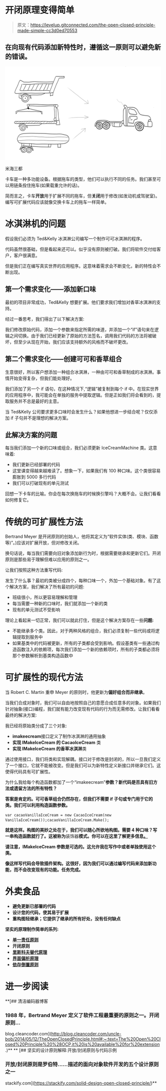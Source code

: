 # 开闭原理变得简单

> 原文：<https://levelup.gitconnected.com/the-open-closed-principle-made-simple-cc3d0ed70553>

## 在向现有代码添加新特性时，遵循这一原则可以避免新的错误。

![](img/16052570419af112c2a33f21640bf20f.png)

米海三都

卡车是一种多功能设备。根据拖车的类型，他们可以执行不同的任务。我们甚至可以用链条拴住拖车(如果载重允许的话)。

简而言之，卡车**开放**用于扩展不同的拖车，但**关闭**用于修改(如发动机或驾驶室)。编写可扩展代码应该就像交换卡车上的拖车一样简单。

# 冰淇淋机的问题

假设我们必须为 Ted&Kelly 冰淇淋公司编写一个制作可可冰淇淋的程序。

代码虽然很基础，但是看起来还可以。似乎没有原则被打破。我们将软件交付给客户，客户很满意。

但是我们正在编写真实世界的应用程序。这意味着需求会不断变化，新的特性会不断出现。

## 第一个需求变化——添加新口味

最初的项目非常成功，Ted&Kelly 想要扩展。他们要求我们增加对香草冰淇淋的支持。

经过一番思考，我们得出了以下解决方案:

我们修改原始代码，添加一个参数来指定所需的味道，并添加一个“if”语句来在逻辑之间切换。由于我们已经更新了原始的方法签名，调用我们代码的方法将被破坏，但至少从现在开始，我们应该支持额外的风格而不破坏更改。

## 第二个需求变化——创建可可和香草组合

生意很好，所以客户想添加一种组合冰淇淋，一种由可可和香草制成的冰淇淋。事情开始变得复杂，但我们能处理好。

我们添加了另一个 if 语句，在这种情况下,“逻辑”被复制到每个 if 中。在现实世界的应用程序中，我可能会在单独的服务中提取逻辑。但是正如我们将会看到的，提取服务并不总是最好的主意。

当 Ted&Kelly 公司要求更多口味时会发生什么？如果他想进一步结合呢？仅仅添加 if 子句并不是理想的解决方案。

## 此解决方案的问题

每当我们添加一个新的口味或组合，我们必须更新 IceCreamMachine 类。这意味着:

*   我们更新已经部署的代码
*   这堂课变得越来越难读了。想象一下，如果我们有 100 种口味。这个类很容易膨胀到 5000 多行代码
*   我们可以打破现有的单元测试

回想一下卡车的比喻。你会在每次换拖车的时候换引擎吗？大概不会。让我们看看如何修复它。

# 传统的可扩展性方法

Bertrand Meyer 是开闭原则的创始人，他将其定义为“软件实体(类、模块、函数等)”。)应该对扩展开放，但对修改关闭。

换句话说，每当我们需要向旧对象添加新行为时，根据需要继承和更新它们。开闭原则是那些易于理解但难以应用的原则之一。

让我们按照这种方法重写代码:

发生了什么事？最初的类被分成四个，每种口味一个，外加一个基础对象。有了这个解决方案，我们解决了所有最初的问题:

*   班级很小，所以更容易理解和管理
*   每当需要一种新的口味时，我们就添加一个新的类
*   现有的单元测试不受影响

理论上看起来一切正常，我们可以就此打住，但是这个解决方案存在一些**问题:**

*   不能继承多个类。因此，对于两种风格的组合，我们必须复制一些代码或将逻辑提取到服务中
*   如果基类中的代码被更新，所有的子类都会受到影响。假设基类有一些通过构造函数注入的依赖项，每次我们添加一个新的依赖项时，所有的子类都必须将那个参数解析到基类构造函数中

# 可扩展性的现代方法

当 Robert C. Martin 重申 Meyer 的原则时，他更新为**偏好组合而非继承**。

当我们合成对象时，我们可以自由地按照自己的意愿合成任意多的对象。如果我们针对抽象(接口)编程，我们就有能力改变现有代码的行为而无需修改。让我们看看最终的解决方案:

我已经将原始类分成了三个对象:

*   **imakeecream**接口定义了制作冰淇淋的通用抽象
*   **实现 IMakeIceCream 的 CacaoIceCream** 类
*   **实现 IMakeIceCream 的香草冰淇淋**类

通过使用接口，我们将类和实现解耦。接口对于修改是封闭的，所以一旦我们定义了一个接口，它就不能被改变。但是我们可以为新特性定义新接口并继承它们。这使得代码具有可扩展性。

为什么我给每个构造函数都加了一个“imakeecream”**参数？新代码是否具有旧方法或遗留方法的所有特性？**

**答案是肯定的。可可香草组合仍然存在，但我们不需要 if 子句或专门用于它的类。我们可以利用构造函数参数。**

```
var cacaoVanillaIceCream = new CacaoIceCream(new VanillaIceCream());cacaoVanillaIceCream.Make();
```

**就是这样。构图的美妙之处在于，我们可以随心所欲地构图。需要 4 种口味？写一串构造函数就行了。这被称为**装饰器**模式。你可以在这里了解更多信息[。](https://refactoring.guru/design-patterns/decorator/csharp/example)**

**请注意，IMakeIceCream 参数是可选的。这允许我在写作中或者单独使用这个类。**

**像这样写代码会导致插件架构。这很好，因为我们可以通过编写代码来添加新功能，而不会改变现有的功能。任务完成。**

# **外卖食品**

*   **避免更新已部署的代码**
*   **设计您的代码，使其易于扩展**
*   **重构图轻继承；它提供了继承的所有好处，没有任何缺点**

****坚实的原理制作简单的系列:****

*   **[单一责任原则](/the-single-responsibility-principle-made-simple-4e1597a44d7d)**
*   **开闭原则**
*   **[里斯科夫替代原理](/the-liskov-substitution-principle-made-simple-5e69165e7ab5)**
*   **[界面偏析原理](/interface-segregation-principle-made-simple-990da495441c)**
*   **[依存倒置原则](/the-dependency-inversion-principle-made-simple-70108b88dc76)**

# **进一步阅读**

 **[## 清洁编码器博客

### 1988 年，Bertrand Meyer 定义了软件工程最重要的原则之一。开闭原则…

blog.cleancoder.com](http://blog.cleancoder.com/uncle-bob/2014/05/12/TheOpenClosedPrinciple.html#:~:text=The%20Open%20Closed%20Principle%20%28OCP,it%20is%20available%20for%20extension.)** **[](https://stackify.com/solid-design-open-closed-principle/) [## 坚实的设计原则解释:开放/封闭原则与代码示例

### 开放/封闭原则是罗伯特……描述的面向对象软件开发的五个设计原则之一

stackify.com](https://stackify.com/solid-design-open-closed-principle/)**